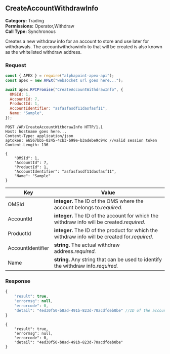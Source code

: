 ## CreateAccountWithdrawInfo

**Category:** Trading<br />
**Permissions:** Operator,Withdraw<br />
**Call Type:** Synchronous

Creates a new withdraw info for an account to store and use later for withdrawals. The accountwithdrawinfo to that will be created is also known as the whitelisted withdraw address.

### Request

```javascript
const { APEX } = require("alphapoint-apex-api");
const apex = new APEX("websocket url goes here...");

await apex.RPCPromise("CreateAccountWithdrawInfo", {
  OMSId: 1,
  AccountId: 7,
  ProductId: 1,
  AccountIdentifier: "asfasfasdf11dasfasf11",
  Name: "Sample",
});
```

```http
POST /AP/CreateAccountWithdrawInfo HTTP/1.1
Host: hostname goes here...
Content-Type: application/json
aptoken: e6567bb5-0245-4cb3-b99e-b3adebe9c94c //valid session token
Content-Length: 136

{
    "OMSId": 1,
    "AccountId": 7,
    "ProductId": 1,
    "AccountIdentifier": "asfasfasdf11dasfasf11",
    "Name": "Sample"
}
```

| Key               | Value                                                                                          |
| ----------------- | ---------------------------------------------------------------------------------------------- |
| OMSId             | **integer.** The ID of the OMS where the account belongs to._required._                        |
| AccountId         | **integer.** The ID of the account for which the withdraw info will be created._required._     |
| ProductId         | **integer.** The ID of the product for which the withdraw info will be created for._required._ |
| AccountIdentifier | **string.** The actual withdraw address._required._                                            |
| Name              | **string.** Any string that can be used to identify the withdraw info._required._              |

### Response

```javascript
{
    "result": true,
    "errormsg": null,
    "errorcode": 0,
    "detail": "4ed30f50-b8ad-491b-823d-70acdfdeb0be" //ID of the account withdraw info
}
```

```http
{
    "result": true,
    "errormsg": null,
    "errorcode": 0,
    "detail": "4ed30f50-b8ad-491b-823d-70acdfdeb0be"
}
```
